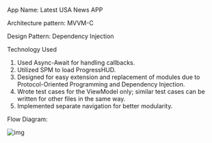 App Name: Latest USA News APP

Architecture pattern: MVVM-C


Design Pattern: Dependency Injection

Technology Used

1. Used Async-Await for handling callbacks.
2. Utilized SPM to load ProgressHUD.
3. Designed for easy extension and replacement of modules due to Protocol-Oriented Programming and Dependency Injection.
4. Wrote test cases for the ViewModel only; similar test cases can be written for other files in the same way.
5. Implemented separate navigation for better modularity.

Flow Diagram:

![img](https://github.com/user-attachments/assets/3bad7288-20be-4469-be0f-7c32ec03c887)



